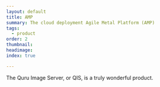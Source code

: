 ```yaml
---
layout: default
title: AMP
summary: The cloud deployment Agile Metal Platform (AMP)
tags:
  - product
order: 2
thumbnail:
headimage:
index: true

---
```


The Quru Image Server, or QIS, is a truly wonderful product.
